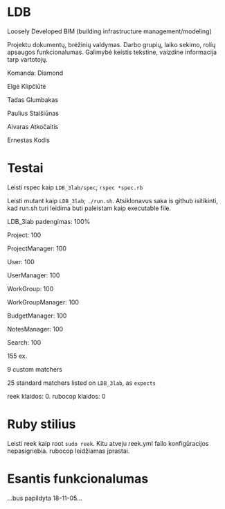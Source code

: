 
# LDB

Loosely Developed BIM (building infrastructure management/modeling)

Projektu dokumentų, brėžinių valdymas. Darbo grupių, laiko sekimo, rolių apsaugos funkcionalumas.
Galimybė keistis tekstine, vaizdine informacija tarp vartotojų.

Komanda: Diamond

Elgė Klipčiūtė

Tadas Glumbakas

Paulius Staišiūnas

Aivaras Atkočaitis

Ernestas Kodis

# Testai

Leisti rspec kaip ```LDB_3lab/spec```; ```rspec *spec.rb```

Leisti mutant kaip ```LDB_3lab```; ```./run.sh```. Atsiklonavus saka is github isitikinti, kad run.sh turi leidima buti paleistam kaip executable file.

LDB_3lab padengimas: 100%

Project: 100

ProjectManager: 100

User: 100

UserManager: 100

WorkGroup: 100

WorkGroupManager: 100

BudgetManager: 100

NotesManager: 100

Search: 100

155 ex.

9 custom matchers

25 standard matchers listed on ```LDB_3lab```, as ```expects```

reek klaidos: 0. rubocop klaidos: 0

# Ruby stilius
Leisti reek kaip root ```sudo reek```. Kitu atveju reek.yml failo konfigūracijos nepasigriebia.
rubocop leidžiamas įprastai.

# Esantis funkcionalumas

...bus papildyta 18-11-05...
